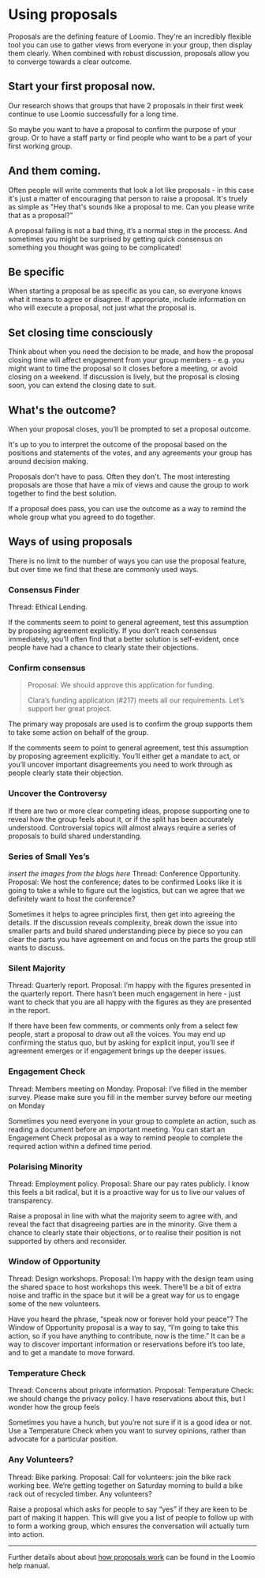 # Using proposals
Proposals are the defining feature of Loomio. They're an incredibly flexible tool you can use to gather views from everyone in your group, then display them clearly. When combined with robust discussion, proposals allow you to converge towards a clear outcome.

## Start your first proposal now.
Our research shows that groups that have 2 proposals in their first week continue to use Loomio successfully for a long time.

So maybe you want to have a proposal to confirm the purpose of your group. Or to have a staff party or find people who want to be a part of your first working group.

## And them coming.
Often people will write comments that look a lot like proposals - in this case it's just a matter of encouraging that person to raise a proposal. It's truely as simple as "Hey that's sounds like a proposal to me. Can you please write that as a proposal?"

A proposal failing is not a bad thing, it’s a normal step in the process. And sometimes you might be surprised by getting quick consensus on something you thought was going to be complicated!

## Be specific

When starting a proposal be as specific as you can, so everyone knows what it means to agree or disagree. If appropriate, include information on who will execute a proposal, not just what the proposal is.

## Set closing time consciously
Think about when you need the decision to be made, and how the proposal closing time will affect engagement from your group members - e.g. you might want to time the proposal so it closes before a meeting, or avoid closing on a weekend. If discussion is lively, but the proposal is closing soon, you can extend the closing date to suit.

## What's the outcome?
When your proposal closes, you’ll be prompted to set a proposal outcome. 

It's up to you to interpret the outcome of the proposal based on the positions and statements of the votes, and any agreements your group has around decision making.

Proposals don't have to pass. Often they don't. The most interesting proposals are those that have a mix of views and cause the group to work together to find the best solution. 

If a proposal does pass, you can use the outcome as a way to remind the whole group what you agreed to do together.

## Ways of using proposals
There is no limit to the number of ways you can use the proposal feature, but over time we find that these are commonly used ways.


### Consensus Finder

Thread: Ethical Lending. 

If the comments seem to point to general agreement, test this assumption by proposing agreement explicitly. If you don’t reach consensus immediately, you’ll often find that a better solution is self-evident, once people have had a chance to clearly state their objections.


### Confirm consensus
> Proposal: We should approve this application for funding. 
> 
> Clara’s funding application (#217) meets all our requirements. Let’s support her great project.

The primary way proposals are used is to confirm the group supports them to take some action on behalf of the group.

If the comments seem to point to general agreement, test this assumption by proposing agreement explicitly.
You’ll either get a mandate to act, or you’ll uncover important disagreements you need to work through as people clearly state their objection.

### Uncover the Controversy
If there are two or more clear competing ideas, propose supporting one to reveal how the group feels about it, or if the split has been accurately understood. Controversial topics will almost always require a series of proposals to build shared understanding.

### Series of Small Yes’s

_insert the images from the blogs here_
Thread: Conference Opportunity. Proposal: We host the conference; dates to be confirmed Looks like it is going to take a while to figure out the logistics, but can we agree that we definitely want to host the conference?

Sometimes it helps to agree principles first, then get into agreeing the details. If the discussion reveals complexity, break down the issue into smaller parts and build shared understanding piece by piece so you can clear the parts you have agreement on and focus on the parts the group still wants to discuss.

### Silent Majority

Thread: Quarterly report. Proposal: I’m happy with the figures presented in the quarterly report. There hasn’t been much engagement in here - just want to check that you are all happy with the figures as they are presented in the report.

If there have been few comments, or comments only from a select few people, start a proposal to draw out all the voices. You may end up confirming the status quo, but by asking for explicit input, you’ll see if agreement emerges or if engagement brings up the deeper issues.

### Engagement Check

Thread: Members meeting on Monday. Proposal: I’ve filled in the member survey. Please make sure you fill in the member survey before our meeting on Monday

Sometimes you need everyone in your group to complete an action, such as reading a document before an important meeting. You can start an Engagement Check proposal as a way to remind people to complete the required action within a defined time period.

### Polarising Minority

Thread: Employment policy. Proposal: Share our pay rates publicly. I know this feels a bit radical, but it is a proactive way for us to live our values of transparency.

Raise a proposal in line with what the majority seem to agree with, and reveal the fact that disagreeing parties are in the minority. Give them a chance to clearly state their objections, or to realise their position is not supported by others and reconsider.

### Window of Opportunity

Thread: Design workshops. Proposal: I’m happy with the design team using the shared space to host workshops this week. There’ll be a bit of extra noise and traffic in the space but it will be a great way for us to engage some of the new volunteers.

Have you heard the phrase, “speak now or forever hold your peace”? The Window of Opportunity proposal is a way to say, “I’m going to take this action, so if you have anything to contribute, now is the time.” It can be a way to discover important information or reservations before it’s too late, and to get a mandate to move forward.

### Temperature Check

Thread: Concerns about private information. Proposal: Temperature Check: we should change the privacy policy. I have reservations about this, but I wonder how the group feels

Sometimes you have a hunch, but you’re not sure if it is a good idea or not. Use a Temperature Check when you want to survey opinions, rather than advocate for a particular position.

### Any Volunteers?

Thread: Bike parking. Proposal: Call for volunteers: join the bike rack working bee. We’re getting together on Saturday morning to build a bike rack out of recycled timber. Any volunteers?

Raise a proposal which asks for people to say “yes” if they are keen to be part of making it happen. This will give you a list of people to follow up with to form a working group, which ensures the conversation will actually turn into action.

---


Further details about about [how proposals work](https://help.loomio.org/en/proposals.html) can be found in the Loomio help manual.

